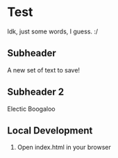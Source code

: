 # Test

Idk, just some words, I guess. :/

## Subheader

A new set of text to save!

## Subheader 2

Electic Boogaloo

## Local Development

1. Open index.html in your browser